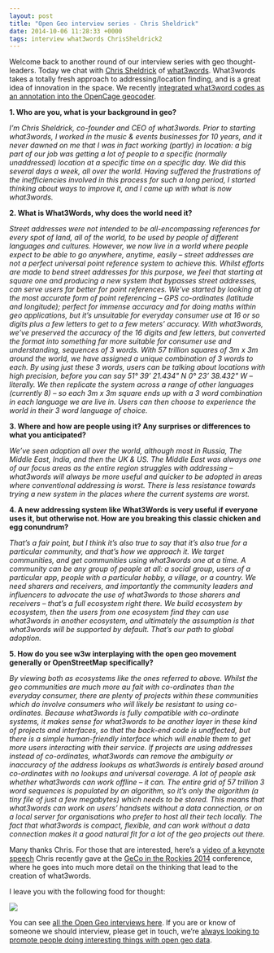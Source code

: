 ```yaml
--- 
layout: post
title: "Open Geo interview series - Chris Sheldrick"
date: 2014-10-06 11:28:33 +0000
tags: interview what3words ChrisSheldrick2
---
```

Welcome back to another round of our interview series with geo thought-leaders. Today we chat with [Chris Sheldrick](https://twitter.com/ChrisSheldrick2) of [what3words](http://what3words.com/). What3words takes a totally fresh approach to addressing/location finding, and is a great idea of innovation in the space. We recently [integrated what3word codes as an annotation into the OpenCage geocoder](http://blog.opencagedata.com/post/98146531423/what3words-now-provided-as-an-annotation).

**1\. Who are you, what is your background in geo?**

_I’m Chris Sheldrick, co-founder and CEO of what3words. Prior to starting what3words, I worked in the music & events businesses for 10 years, and it never dawned on me that I was in fact working (partly) in location: a big part of our job was getting a lot of people to a specific (normally unaddressed) location at a specific time on a specific day. We did this several days a week, all over the world. Having suffered the frustrations of the inefficiencies involved in this process for such a long period, I started thinking about ways to improve it, and I came up with what is now what3words._

**2\. What is What3Words, why does the world need it?**

_Street addresses were not intended to be all-encompassing references for every spot of land, all of the world, to be used by people of different languages and cultures. However, we now live in a world where people expect to be able to go anywhere, anytime, easily – street addresses are not a perfect universal point reference system to achieve this. Whilst efforts are made to bend street addresses for this purpose, we feel that starting at square one and producing a new system that bypasses street addresses, can serve users far better for point references. We’ve started by looking at the most accurate form of point referencing – GPS co-ordinates (latitude and longitude); perfect for immense accuracy and for doing maths within geo applications, but it’s unsuitable for everyday consumer use at 16 or so digits plus a few letters to get to a few meters’ accuracy. With what3words, we’ve preserved the accuracy of the 16 digits and few letters, but converted the format into something far more suitable for consumer use and understanding, sequences of 3 words. With 57 trillion squares of 3m x 3m around the world, we have assigned a unique combination of 3 words to each. By using just these 3 words, users can be talking about locations with high precision, before you can say 51° 39’ 21.434" N 0° 23’ 38.432" W – literally. We then replicate the system across a range of other languages (currently 8) – so each 3m x 3m square ends up with a 3 word combination in each language we are live in. Users can then choose to experience the world in their 3 word language of choice._

**3\. Where and how are people using it? Any surprises or differences to what you anticipated?**

_We’ve seen adoption all over the world, although most in Russia, The Middle East, India, and then the UK & US. The Middle East was always one of our focus areas as the entire region struggles with addressing – what3words will always be more useful and quicker to be adopted in areas where conventional addressing is worst. There is less resistance towards trying a new system in the places where the current systems are worst._

**4\. A new addressing system like What3Words is very useful if everyone uses it, but otherwise not. How are you breaking this classic chicken and egg conundrum?**

_That’s a fair point, but I think it’s also true to say that it’s also true for a particular community, and that’s how we approach it. We target communities, and get communities using what3words one at a time. A community can be any group of people at all: a social group, users of a particular app, people with a particular hobby, a village, or a country. We need sharers and receivers, and importantly the community leaders and influencers to advocate the use of what3words to those sharers and receivers – that’s a full ecosystem right there. We build ecosystem by ecosystem, then the users from one ecosystem find they can use what3words in another ecosystem, and ultimately the assumption is that what3words will be supported by default. That’s our path to global adoption._

**5\. How do you see w3w interplaying with the open geo movement generally or OpenStreetMap specifically?**

_By viewing both as ecosystems like the ones referred to above. Whilst the geo communities are much more au fait with co-ordinates than the everyday consumer, there are plenty of projects within these communities which do involve consumers who will likely be resistant to using co-ordinates. Because what3words is fully compatible with co-ordinate systems, it makes sense for what3words to be another layer in these kind of projects and interfaces, so that the back-end code is unaffected, but there is a simple human-friendly interface which will enable them to get more users interacting with their service. If projects are using addresses instead of co-ordinates, what3words can remove the ambiguity or inaccuracy of the address lookups as what3words is entirely based around co-ordinates with no lookups and universal coverage. A lot of people ask whether what3words can work offline – it can. The entire grid of 57 trillion 3 word sequences is populated by an algorithm, so it’s only the algorithm (a tiny file of just a few megabytes) which needs to be stored. This means that what3words can work on users’ handsets without a data connection, or on a local server for organisations who prefer to host all their tech locally. The fact that what3words is compact, flexible, and can work without a data connection makes it a good natural fit for a lot of the geo projects out there._

Many thanks Chris. For those that are interested, here’s a [video of a keynote speech](http://geospatialstream.com/geco-in-the-rockies-keynote/) Chris recently gave at the [GeCo in the Rockies 2014](http://www.gecointherockies.org/) conference, where he goes into much more detail on the thinking that lead to the creation of what3words. 

I leave you with the following food for thought:

![](/images/tumblr_inline_nd0qabz1yg1siukvl.png)

You can see [all the Open Geo interviews here](http://blog.opencagedata.com/tagged/interview). If you are or know of someone we should interview, please get in touch, we’re [always looking to promote people doing interesting things with open geo data](http://blog.opencagedata.com/post/98139732993/call-for-open-geo-openstreetmap-interviewees).